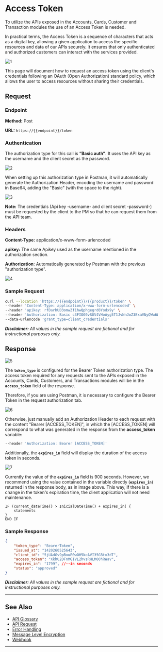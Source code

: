 
# Access Token

To utilize the APIs exposed in the Accounts, Cards, Customer and Transaction modules the use of an Access Token is needed.

In practical terms, the Access Token is a sequence of characters that acts as a digital key, allowing a given application to access the specific resources and data of our APIs securely. It ensures that only authenticated and authorized customers can interact with the services provided.

![1](https://github.com/user-attachments/assets/5e0e7d2a-7a2c-4410-b17b-1f3b924eeff8)

This page will document how to request an access token using the client's credentials following an OAuth (Open Authorization) standard policy, which allows the user to access resources without sharing their credentials.

## Request

### Endpoint

**Method:** Post

**URL:** `https://{{endpoint}}/token`

### Authentication

The authorization type for this call is **“Basic auth”**. It uses the API key as the username and the client secret as the password.

![2](https://github.com/user-attachments/assets/022ffb9d-872e-434f-a851-2e94ecb13078)

When setting up this authorization type in Postman, it will automatically generate the Authorization Header, encoding the username and password in Base64, adding the "Basic" (with the space to the right).

![3](https://github.com/user-attachments/assets/5a3d5ed5-0218-4360-88cc-be857919d720)

**Note:** The credentials (Api key -username- and client secret -password-) must be requested by the client to the PM so that he can request them from the API team.

### Headers

**Content-Type:** application/x-www-form-urlencoded

**apikey:** The same Apikey used as the username mentioned in the authorization section.

**Authorization:** Automatically generated by Postman with the previous "authorization type".

![4](https://github.com/user-attachments/assets/ec573822-5aeb-44e1-9788-db0a6cba4b85)

### Sample Request

```bash
curl --location 'https://{{endpoint}}/{{product}}/token' \
--header 'Content-Type: application/x-www-form-urlencoded' \
--header 'apikey: rfDarhUD3omwZf1hwQphgegrd0Yodx9y' \
--header 'Authorization: Basic c3FIOG9vSGV4VHoAyg5T1JvNnJoZ3ExaVNyQWw6WjRsanRKZG5lQk9qUE1BVQ' \
--data-urlencode 'grant_type=client_credentials'
```

***Disclaimer:** All values in the sample request are fictional and for instructional purposes only.*

## Response

![5](https://github.com/user-attachments/assets/97977392-3fb1-4234-985f-6ed7b13b4dd4)

The **`token_type`** is configured for the Bearer Token authorization type. The access token required for any requests sent to the APIs exposed in the Accounts, Cards, Customers, and Transactions modules will be in the **`access_token`** field of the response.

Therefore, if you are using Postman, it is necessary to configure the Bearer Token in the request authorization tab. 

![6](https://github.com/user-attachments/assets/dcfb9bb5-ca47-48fa-b08a-fa5137662425)

Otherwise, just manually add an Authorization Header to each request with the content "Bearer [ACCESS_TOKEN]", in which the [ACCESS_TOKEN] will correspond to what was generated in the response from the **access_token** variable:

```bash
--header 'Authorization: Bearer [ACCESS_TOKEN]' 
```

Additionally, the **`expires_in`** field will display the duration of the access token in seconds.

![7](https://github.com/user-attachments/assets/ce1f895e-4aa8-493c-8e0d-1636803e8888)

Currently the value of the **`expires_in`** field is 900 seconds. However, we recommend using the value contained in the variable directly (**`expires_in`**) returned in the response body, as in image  above. This way, if there is a change in the token's expiration time, the client application will not need maintenance.


```pseudocode
IF (current_dateTime() > InicialDateTime() + expires_in) {
    statements
}
END IF
```

### Sample Response

```json
{   
    "token_type": "BearerToken",
    "issued_at": "1420260525643",
    "client_id": "5jUAdGv9pBouF0wOH5keAVI35GBtx3dT",
    "access_token": "XkhU2DFnMGIVL2hvsRHLM00hRWav",
    "expires_in": "1799", //--in seconds
    "status": "approved"
}
```

***Disclaimer:** All values in the sample request are fictional and for instructional purposes only.*

---

## See Also

- [API Glossary](?path=docs/english/api-reference/api-glossary.md)
- [API Request](?path=docs/english/api-reference/api-request.md)
- [Error Handling](?path=docs/english/api-reference/response-handling.md)
- [Message Level Encryption](?path=docs/english/api-reference/encryption.md)
- [Webhook](?path=docs/english/api-reference/5-notifications.md)

---
